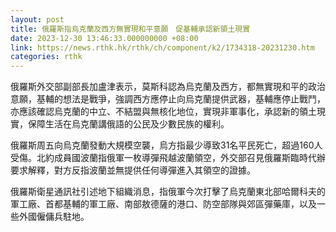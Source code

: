 ```yaml
---
layout: post
title: 俄羅斯指烏克蘭及西方無實現和平意願　促基輔承認新領土現實
date: 2023-12-30 13:46:33.000000000 +08:00
link: https://news.rthk.hk/rthk/ch/component/k2/1734318-20231230.htm
categories: rthk
---
```


俄羅斯外交部副部長加盧津表示，莫斯科認為烏克蘭及西方，都無實現和平的政治意願，基輔的想法是戰爭，強調西方應停止向烏克蘭提供武器，基輔應停止戰鬥，亦應該確認烏克蘭的中立、不結盟與無核化地位，實現非軍事化，承認新的領土現實，保障生活在烏克蘭講俄語的公民及少數民族的權利。

俄羅斯周五向烏克蘭發動大規模空襲，烏方指最少導致31名平民死亡，超過160人受傷。北約成員國波蘭指俄軍一枚導彈飛越波蘭領空，外交部召見俄羅斯臨時代辦要求解釋，對方反指波蘭並無提供任何導彈進入其領空的證據。

俄羅斯衛星通訊社引述地下組織消息，指俄軍今次打擊了烏克蘭東北部哈爾科夫的軍工廠、首都基輔的軍工廠、南部敖德薩的港口、防空部隊與郊區彈藥庫，以及一些外國僱傭兵駐地。

